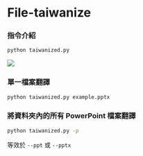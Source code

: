 # File-taiwanize

### 指令介紹
```bash
python taiwanized.py
```
![](https://user-images.githubusercontent.com/35146998/91635681-f0f0e080-ea2c-11ea-9b18-508eef70e152.png)

### 單一檔案翻譯
```bash
python taiwanized.py example.pptx
```


### 將資料夾內的所有 PowerPoint 檔案翻譯
```bash
python taiwanized.py -p
```
等效於 `--ppt` 或 `--pptx`
